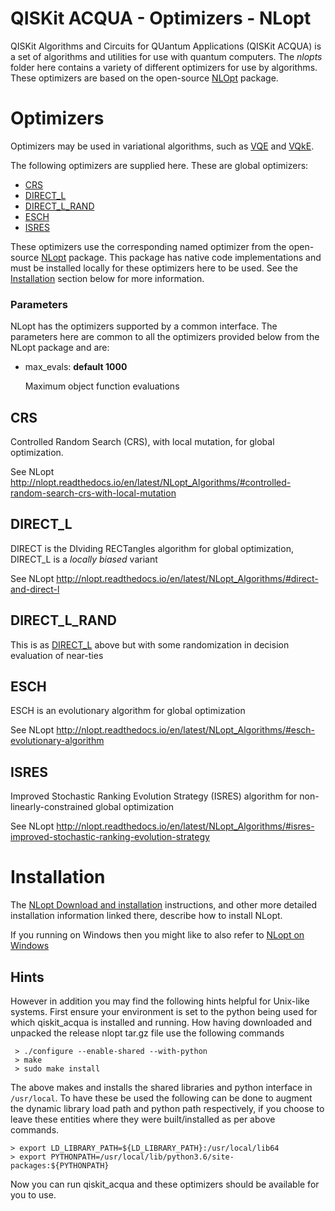 # QISKit ACQUA - Optimizers - NLopt

QISKit Algorithms and Circuits for QUantum Applications (QISKit ACQUA) is a set of algorithms and utilities
for use with quantum computers. 
The *nlopts* folder here contains a variety of different optimizers for use by algorithms.
These optimizers are based on the open-source [NLOpt](https://nlopt.readthedocs.io) package.

# Optimizers

Optimizers may be used in variational algorithms, such as [VQE](../../../../qiskit_acqua#vqe)
and [VQkE](../../../../qiskit_acqua#vqke).
 
The following optimizers are supplied here. These are global optimizers:

* [CRS](#crs)
* [DIRECT_L](#direct_l)
* [DIRECT_L_RAND](#direct_l_rand)
* [ESCH](#esch)
* [ISRES](#isres)

These optimizers use the corresponding named optimizer from the open-source [NLopt](https://nlopt.readthedocs.io)
package. This package has native code implementations and must be installed locally for these optimizers here
to be used. See the [Installation](#installation) section below for more information. 

### Parameters

NLopt has the optimizers supported by a common interface. The parameters here are common to all the
optimizers provided below from the NLopt package and are:

* max_evals: **default 1000**

  Maximum object function evaluations

## CRS

Controlled Random Search (CRS), with local mutation, for global optimization.

See NLopt http://nlopt.readthedocs.io/en/latest/NLopt_Algorithms/#controlled-random-search-crs-with-local-mutation


## DIRECT_L

DIRECT is the DIviding RECTangles algorithm for global optimization, DIRECT_L is a *locally biased* variant

See NLopt http://nlopt.readthedocs.io/en/latest/NLopt_Algorithms/#direct-and-direct-l


## DIRECT_L_RAND

This is as [DIRECT_L](#direct_l) above but with some randomization in decision evaluation of near-ties


## ESCH

ESCH is an evolutionary algorithm for global optimization

See NLopt http://nlopt.readthedocs.io/en/latest/NLopt_Algorithms/#esch-evolutionary-algorithm


## ISRES

Improved Stochastic Ranking Evolution Strategy (ISRES) algorithm for non-linearly-constrained global optimization

See NLopt http://nlopt.readthedocs.io/en/latest/NLopt_Algorithms/#isres-improved-stochastic-ranking-evolution-strategy

# Installation

The [NLopt Download and installation](https://nlopt.readthedocs.io/en/latest/#download-and-installation)
instructions, and other more detailed installation information linked there, describe how to install NLopt.

If you running on Windows then you might like to also refer to
[NLopt on Windows](https://nlopt.readthedocs.io/en/latest/NLopt_on_Windows/)

## Hints

However in addition you may find the following hints helpful for Unix-like systems. First ensure your environment is set
to the python being used for which qiskit_acqua is installed and running. How having downloaded and unpacked the release
nlopt tar.gz file use the following commands

```
 > ./configure --enable-shared --with-python
 > make
 > sudo make install
```

The above makes and installs the shared libraries and python interface in `/usr/local`. To have these be used the
following can be done to augment the dynamic library load path and python path respectively, if you choose to leave 
these entities where they were built/installed as per above commands.

```
> export LD_LIBRARY_PATH=${LD_LIBRARY_PATH}:/usr/local/lib64
> export PYTHONPATH=/usr/local/lib/python3.6/site-packages:${PYTHONPATH}
```

Now you can run qiskit_acqua and these optimizers should be available for you to use.